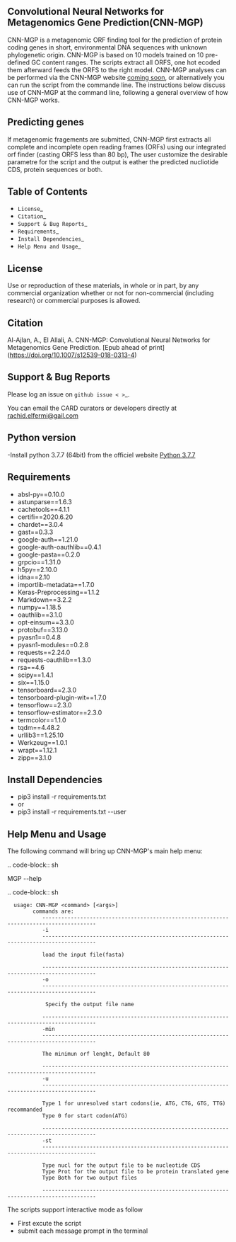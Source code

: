 

Convolutional Neural Networks for Metagenomics Gene Prediction(CNN-MGP)
--------------------------------------------

CNN-MGP is a metagenomic ORF finding tool for the prediction of protein coding genes in short, environmental DNA sequences with unknown phylogenetic origin. CNN-MGP is based on 10  models trained on 10 pre-defined GC content ranges. The scripts extract all ORFS, one hot ecoded them afterward feeds the ORFS to the right model. 
CNN-MGP analyses can be performed via the CNN-MGP website [coming soon](), or alternatively you can run the script from the commande line. The instructions below discuss use of CNN-MGP at the command line, following a general overview of how CNN-MGP works.


Predicting genes
-----------------------------------------------------------------------

If metagenomic fragements are submitted, CNN-MGP first extracts all complete and incomplete open reading frames (ORFs) using our integrated orf finder (casting ORFS less than 80 bp), The user customize the desirable parametre for the script and the output is eather the predicted nucliotide CDS, protein sequences or both.


Table of Contents
-------------------------------------

- `License`_
- `Citation`_
- `Support & Bug Reports`_
- `Requirements`_
- `Install Dependencies`_
- `Help Menu and Usage`_

License
--------

Use or reproduction of these materials, in whole or in part, by any commercial organization whether or not for non-commercial (including research) or commercial purposes is allowed.

Citation
--------

Al-Ajlan, A., El Allali, A. CNN-MGP: Convolutional Neural Networks for Metagenomics Gene Prediction. [Epub ahead of print] (https://doi.org/10.1007/s12539-018-0313-4)

Support & Bug Reports
----------------------

Please log an issue on `github issue < >`_.

You can email the CARD curators or developers directly at [rachid.elfermi@gail.com](<rachid.elfermi@gail.com>)

Python version
--------------------

-Install python 3.7.7 (64bit) from the officiel website [Python 3.7.7](https://www.python.org/downloads/release/python-377/) 

Requirements
--------------------

- absl-py==0.10.0
- astunparse==1.6.3
- cachetools==4.1.1
- certifi==2020.6.20
- chardet==3.0.4
- gast==0.3.3
- google-auth==1.21.0
- google-auth-oauthlib==0.4.1
- google-pasta==0.2.0
- grpcio==1.31.0
- h5py==2.10.0
- idna==2.10
- importlib-metadata==1.7.0
- Keras-Preprocessing==1.1.2
- Markdown==3.2.2
- numpy==1.18.5
- oauthlib==3.1.0
- opt-einsum==3.3.0
- protobuf==3.13.0
- pyasn1==0.4.8
- pyasn1-modules==0.2.8
- requests==2.24.0
- requests-oauthlib==1.3.0
- rsa==4.6
- scipy==1.4.1
- six==1.15.0
- tensorboard==2.3.0
- tensorboard-plugin-wit==1.7.0
- tensorflow==2.3.0
- tensorflow-estimator==2.3.0
- termcolor==1.1.0
- tqdm==4.48.2
- urllib3==1.25.10
- Werkzeug==1.0.1
- wrapt==1.12.1
- zipp==3.1.0

Install Dependencies
--------------------

- pip3 install -r requirements.txt
- or
- pip3 install -r requirements.txt --user

Help Menu and Usage
----------------------

The following command will bring up CNN-MGP's main help menu:

.. code-block:: sh

   MGP --help

.. code-block:: sh

      usage: CNN-MGP <command> [<args>]
            commands are:
               ---------------------------------------------------------------------------------------
               -i 
               ---------------------------------------------------------------------------------------
               
               load the input file(fasta)
               
               ---------------------------------------------------------------------------------------
               -o
               ---------------------------------------------------------------------------------------
  
                Specify the output file name  
                
               ---------------------------------------------------------------------------------------
               -min 
               ---------------------------------------------------------------------------------------
               
               The minimun orf lenght, Default 80
               
               ---------------------------------------------------------------------------------------
               -u 
               ---------------------------------------------------------------------------------------
               
               Type 1 for unresolved start codons(ie, ATG, CTG, GTG, TTG) recommanded 
               Type 0 for start codon(ATG)

               ---------------------------------------------------------------------------------------
               -st
               ---------------------------------------------------------------------------------------
               
               Type nucl for the output file to be nucleotide CDS
               Type Prot for the output file to be protein translated gene
               Type Both for two output files 

               ---------------------------------------------------------------------------------------

The scripts  support interactive mode as follow 
* First excute the script 
* submit each message prompt in the terminal

             
             
             
            
